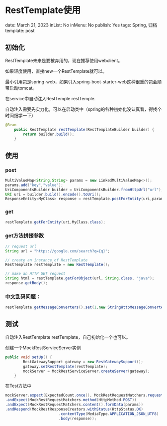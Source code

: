 # RestTemplate使用

date: March 21, 2023
inList: No
inMenu: No
publish: Yes
tags: Spring, 归档
template: post

## 初始化

RestTemplate未来是要被弃用的，现在推荐使用webclient。

如果轻度使用，直接new一个RestTemplate就可以。

最小引用包是spring-web，如果引入spring-boot-starter-web这种很重的包会顺带启动tomcat。

在service中自动注入RestTemple restTemple.

自动注入需要先实力化，可以在启动类中（spring的各种初始化没认真看，得找个时间细学一下）

```java
@Bean
    public RestTemplate restTemplate(RestTemplateBuilder builder) {
        return builder.build();
    }
```

## 使用

### post

```java
MultiValueMap<String,String> params = new LinkedMultiValueMap<>();
params.add("key","value");
UriComponentsBuilder builder = UriComponentsBuilder.fromHttpUrl("url");
URI uri = builder.build().encode().toUri();
ResponseEntity<MyClass> response = restTemplate.postForEntity(uri,params,MyClass.class);
```

### get

```java
restTemplate.getForEntity(uri,MyClass.class);
```

### get方法拼接参数

```java
// request url
String url = "https://google.com/search?q={q}";

// create an instance of RestTemplate
RestTemplate restTemplate = new RestTemplate();

// make an HTTP GET request
String html = restTemplate.getForObject(url, String.class, "java");
response.getBody();
```

### 中文乱码问题：

```java
restTemplate.getMessageConverters().set(1,new StringHttpMessageConverter(StandardCharsets.UTF_8));
```

## 测试

自动注入RestTemplate restTemplate，自己初始化一个也可以。

创建一个MockRestServiceServer实例

```java
public void setUp() {
        RestGatewaySupport gateway = new RestGatewaySupport();
        gateway.setRestTemplate(restTemplate);
        mockServer = MockRestServiceServer.createServer(gateway);
    }
```

在Test方法中

```java
mockServer.expect(ExpectedCount.once(), MockRestRequestMatchers.requestTo(url))
.andExpect(MockRestRequestMatchers.method(HttpMethod.POST))
.andExpect(MockRestRequestMatchers.content().formData(params))               
.andRespond(MockRestResponseCreators.withStatus(HttpStatus.OK)
                        .contentType(MediaType.APPLICATION_JSON_UTF8)
                        .body(response));
```